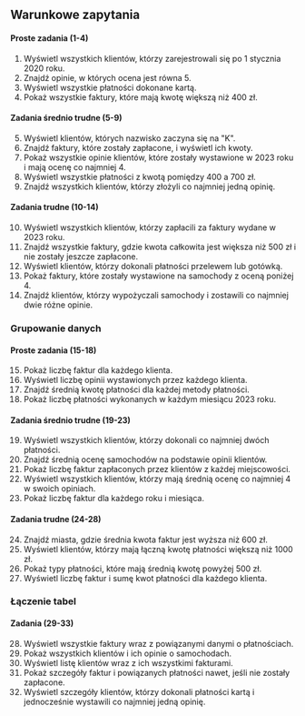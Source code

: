 ## Warunkowe zapytania

#### Proste zadania (1-4)

1. Wyświetl wszystkich klientów, którzy zarejestrowali się po 1 stycznia 2020 roku.
2. Znajdź opinie, w których ocena jest równa 5.
3. Wyświetl wszystkie płatności dokonane kartą.
4. Pokaż wszystkie faktury, które mają kwotę większą niż 400 zł.

#### Zadania średnio trudne (5-9)

5. Wyświetl klientów, których nazwisko zaczyna się na "K".
6. Znajdź faktury, które zostały zapłacone, i wyświetl ich kwoty.
7. Pokaż wszystkie opinie klientów, które zostały wystawione w 2023 roku i mają ocenę co najmniej 4.
8. Wyświetl wszystkie płatności z kwotą pomiędzy 400 a 700 zł.
9. Znajdź wszystkich klientów, którzy złożyli co najmniej jedną opinię.

#### Zadania trudne (10-14)

10. Wyświetl wszystkich klientów, którzy zapłacili za faktury wydane w 2023 roku.
11. Znajdź wszystkie faktury, gdzie kwota całkowita jest większa niż 500 zł i nie zostały jeszcze zapłacone.
12. Wyświetl klientów, którzy dokonali płatności przelewem lub gotówką.
13. Pokaż faktury, które zostały wystawione na samochody z oceną poniżej 4.
14. Znajdź klientów, którzy wypożyczali samochody i zostawili co najmniej dwie różne opinie.

### Grupowanie danych

#### Proste zadania (15-18)

15. Pokaż liczbę faktur dla każdego klienta.
16. Wyświetl liczbę opinii wystawionych przez każdego klienta.
17. Znajdź średnią kwotę płatności dla każdej metody płatności.
18. Pokaż liczbę płatności wykonanych w każdym miesiącu 2023 roku.

#### Zadania średnio trudne (19-23)

19. Wyświetl wszystkich klientów, którzy dokonali co najmniej dwóch płatności.
20. Znajdź średnią ocenę samochodów na podstawie opinii klientów.
21. Pokaż liczbę faktur zapłaconych przez klientów z każdej miejscowości.
22. Wyświetl wszystkich klientów, którzy mają średnią ocenę co najmniej 4 w swoich opiniach.
23. Pokaż liczbę faktur dla każdego roku i miesiąca.

#### Zadania trudne (24-28)

24. Znajdź miasta, gdzie średnia kwota faktur jest wyższa niż 600 zł.
25. Wyświetl klientów, którzy mają łączną kwotę płatności większą niż 1000 zł.
26. Pokaż typy płatności, które mają średnią kwotę powyżej 500 zł.
27. Wyświetl liczbę faktur i sumę kwot płatności dla każdego klienta.

### Łączenie tabel

#### Zadania (29-33)

28. Wyświetl wszystkie faktury wraz z powiązanymi danymi o płatnościach.
29. Pokaż wszystkich klientów i ich opinie o samochodach.
30. Wyświetl listę klientów wraz z ich wszystkimi fakturami.
31. Pokaż szczegóły faktur i powiązanych płatności nawet, jeśli nie zostały zapłacone.
32. Wyświetl szczegóły klientów, którzy dokonali płatności kartą i jednocześnie wystawili co najmniej jedną opinię.
